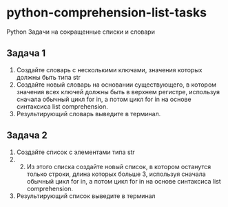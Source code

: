 # python-comprehension-list-tasks
Python Задачи на сокращенные списки и словари

## Задача 1 
1. Создайте словарь с несколькими ключами, значения которых должны быть типа str
2. Создайте новый словарь на основании существующего, в котором значения всех
ключей должны быть в верхнем регистре, используя сначала обычный цикл for in, а потом
цикл for in на основе синтаксиса list comprehension.
4. Результирующий словарь выведите в терминал.

## Задача 2

1. Создайте список с элементами типа str
2. 2. Из этого списка создайте новый список, в котором останутся только строки, 
длина которых больше 3, используя сначала обычный цикл for in, а потом
цикл for in на основе синтаксиса list comprehension.
3. Результирующий список выведите в терминал
